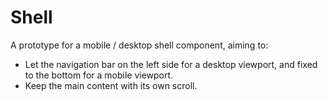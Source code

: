 # Shell

A prototype for a mobile / desktop shell component, aiming to:

- Let the navigation bar on the left side for a desktop viewport, and fixed to the bottom for a mobile viewport.
- Keep the main content with its own scroll.

